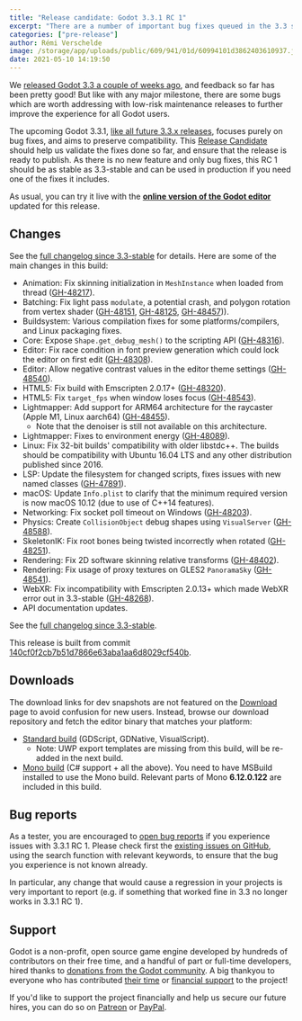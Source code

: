 ```yaml
---
title: "Release candidate: Godot 3.3.1 RC 1"
excerpt: "There are a number of important bug fixes queued in the 3.3 stable branch for an upcoming Godot 3.3.1 release, so here's a first Release Candidate to test and validate them."
categories: ["pre-release"]
author: Rémi Verschelde
image: /storage/app/uploads/public/609/941/01d/60994101d3862403610937.jpg
date: 2021-05-10 14:19:50
---
```


We [released Godot 3.3 a couple of weeks ago](/article/godot-3-3-has-arrived), and feedback so far has been pretty good! But like with any major milestone, there are some bugs which are worth addressing with low-risk maintenance releases to further improve the experience for all Godot users.

The upcoming Godot 3.3.1, [like all future 3.3.x releases](https://docs.godotengine.org/en/3.3/about/release_policy.html), focuses purely on bug fixes, and aims to preserve compatibility. This [Release Candidate](https://en.wikipedia.org/wiki/Software_release_life_cycle#Release_candidate) should help us validate the fixes done so far, and ensure that the release is ready to publish. As there is no new feature and only bug fixes, this RC 1 should be as stable as 3.3-stable and can be used in production if you need one of the fixes it includes.

As usual, you can try it live with the [**online version of the Godot editor**](https://editor.godotengine.org/3.3.1.rc1/godot.tools.html) updated for this release.

## Changes

See the [full changelog since 3.3-stable](https://github.com/godotengine/godot/compare/3.3-stable...140cf0f2cb7b51d7866e63aba1aa6d8029cf540b) for details. Here are some of the main changes in this build:

- Animation: Fix skinning initialization in `MeshInstance` when loaded from thread ([GH-48217](https://github.com/godotengine/godot/pull/48217)).
- Batching: Fix light pass `modulate`, a potential crash, and polygon rotation from vertex shader ([GH-48151](https://github.com/godotengine/godot/pull/48151), [GH-48125](https://github.com/godotengine/godot/pull/48125), [GH-48457](https://github.com/godotengine/godot/pull/48457))).
- Buildsystem: Various compilation fixes for some platforms/compilers, and Linux packaging fixes.
- Core: Expose `Shape.get_debug_mesh()` to the scripting API ([GH-48316](https://github.com/godotengine/godot/pull/48316)).
- Editor: Fix race condition in font preview generation which could lock the editor on first edit ([GH-48308](https://github.com/godotengine/godot/pull/48308)).
- Editor: Allow negative contrast values in the editor theme settings ([GH-48540](https://github.com/godotengine/godot/pull/48540)).
- HTML5: Fix build with Emscripten 2.0.17+ ([GH-48320](https://github.com/godotengine/godot/pull/48320)).
- HTML5: Fix `target_fps` when window loses focus ([GH-48543](https://github.com/godotengine/godot/pull/48543)).
- Lightmapper: Add support for ARM64 architecture for the raycaster (Apple M1, Linux aarch64) ([GH-48455](https://github.com/godotengine/godot/pull/48455)).
  * Note that the denoiser is still not available on this architecture.
- Lightmapper: Fixes to environment energy ([GH-48089](https://github.com/godotengine/godot/pull/48089)).
- Linux: Fix 32-bit builds' compatibility with older libstdc++. The builds should be compatibility with Ubuntu 16.04 LTS and any other distribution published since 2016.
- LSP: Update the filesystem for changed scripts, fixes issues with new named classes ([GH-47891](https://github.com/godotengine/godot/pull/47891)).
- macOS: Update `Info.plist` to clarify that the minimum required version is now macOS 10.12 (due to use of C++14 features).
- Networking: Fix socket poll timeout on Windows ([GH-48203](https://github.com/godotengine/godot/pull/48203)).
- Physics: Create `CollisionObject` debug shapes using `VisualServer` ([GH-48588](https://github.com/godotengine/godot/pull/48588)).
- SkeletonIK: Fix root bones being twisted incorrectly when rotated ([GH-48251](https://github.com/godotengine/godot/pull/48251)).
- Rendering: Fix 2D software skinning relative transforms ([GH-48402](https://github.com/godotengine/godot/pull/48402)).
- Rendering: Fix usage of proxy textures on GLES2 `PanoramaSky` ([GH-48541](https://github.com/godotengine/godot/pull/48541)).
- WebXR: Fix incompatibility with Emscripten 2.0.13+ which made WebXR error out in 3.3-stable ([GH-48268](https://github.com/godotengine/godot/pull/48268)).
- API documentation updates.

See the [full changelog since 3.3-stable](https://github.com/godotengine/godot/compare/3.3-stable...140cf0f2cb7b51d7866e63aba1aa6d8029cf540b).

This release is built from commit [140cf0f2cb7b51d7866e63aba1aa6d8029cf540b](https://github.com/godotengine/godot/commit/140cf0f2cb7b51d7866e63aba1aa6d8029cf540b).

## Downloads

The download links for dev snapshots are not featured on the [Download](/download) page to avoid confusion for new users. Instead, browse our download repository and fetch the editor binary that matches your platform:

- [Standard build](https://downloads.tuxfamily.org/godotengine/3.3.1/rc1/) (GDScript, GDNative, VisualScript).
  * Note: UWP export templates are missing from this build, will be re-added in the next build.
- [Mono build](https://downloads.tuxfamily.org/godotengine/3.3.1/rc1/mono/) (C# support + all the above). You need to have MSBuild installed to use the Mono build. Relevant parts of Mono **6.12.0.122** are included in this build.

## Bug reports

As a tester, you are encouraged to [open bug reports](https://github.com/godotengine/godot/issues) if you experience issues with 3.3.1 RC 1. Please check first the [existing issues on GitHub](https://github.com/godotengine/godot/issues), using the search function with relevant keywords, to ensure that the bug you experience is not known already.

In particular, any change that would cause a regression in your projects is very important to report (e.g. if something that worked fine in 3.3 no longer works in 3.3.1 RC 1).

## Support

Godot is a non-profit, open source game engine developed by hundreds of contributors on their free time, and a handful of part or full-time developers, hired thanks to [donations from the Godot community](/donate). A big thankyou to everyone who has contributed [their time](https://github.com/godotengine/godot/blob/master/AUTHORS.md) or [financial support](https://github.com/godotengine/godot/blob/master/DONORS.md) to the project!

If you'd like to support the project financially and help us secure our future hires, you can do so on [Patreon](https://www.patreon.com/godotengine) or [PayPal](/donate).